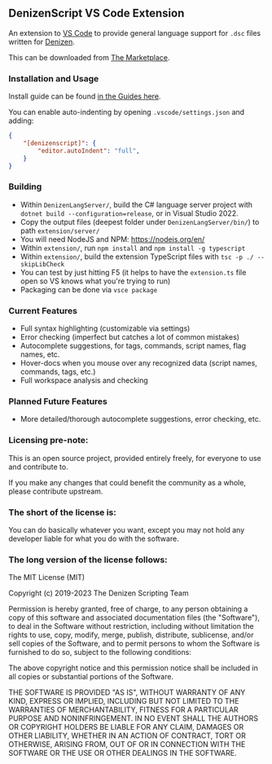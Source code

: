DenizenScript VS Code Extension
-------------------------------

An extension to [VS Code](https://github.com/microsoft/vscode) to provide general language support for `.dsc` files written for [Denizen](https://github.com/DenizenScript/Denizen).

This can be downloaded from [The Marketplace](https://marketplace.visualstudio.com/items?itemName=DenizenScript.denizenscript).

### Installation and Usage

Install guide can be found [in the Guides here](https://guide.denizenscript.com/guides/first-steps/script-editor.html).

You can enable auto-indenting by opening `.vscode/settings.json` and adding:

```json
{
    "[denizenscript]": {
        "editor.autoIndent": "full",
    }
}
```

### Building

- Within `DenizenLangServer/`, build the C# language server project with `dotnet build --configuration=release`, or in Visual Studio 2022.
- Copy the output files (deepest folder under `DenizenLangServer/bin/`) to path `extension/server/`
- You will need NodeJS and NPM: https://nodejs.org/en/
- Within `extension/`, run `npm install` and `npm install -g typescript`
- Within `extension/`, build the extension TypeScript files with `tsc -p ./ --skipLibCheck`
- You can test by just hitting F5 (it helps to have the `extension.ts` file open so VS knows what you're trying to run)
- Packaging can be done via `vsce package`

### Current Features

- Full syntax highlighting (customizable via settings)
- Error checking (imperfect but catches a lot of common mistakes)
- Autocomplete suggestions, for tags, commands, script names, flag names, etc.
- Hover-docs when you mouse over any recognized data (script names, commands, tags, etc.)
- Full workspace analysis and checking

### Planned Future Features

- More detailed/thorough autocomplete suggestions, error checking, etc.

### Licensing pre-note:

This is an open source project, provided entirely freely, for everyone to use and contribute to.

If you make any changes that could benefit the community as a whole, please contribute upstream.

### The short of the license is:

You can do basically whatever you want, except you may not hold any developer liable for what you do with the software.

### The long version of the license follows:

The MIT License (MIT)

Copyright (c) 2019-2023 The Denizen Scripting Team

Permission is hereby granted, free of charge, to any person obtaining a copy
of this software and associated documentation files (the "Software"), to deal
in the Software without restriction, including without limitation the rights
to use, copy, modify, merge, publish, distribute, sublicense, and/or sell
copies of the Software, and to permit persons to whom the Software is
furnished to do so, subject to the following conditions:

The above copyright notice and this permission notice shall be included in all
copies or substantial portions of the Software.

THE SOFTWARE IS PROVIDED "AS IS", WITHOUT WARRANTY OF ANY KIND, EXPRESS OR
IMPLIED, INCLUDING BUT NOT LIMITED TO THE WARRANTIES OF MERCHANTABILITY,
FITNESS FOR A PARTICULAR PURPOSE AND NONINFRINGEMENT. IN NO EVENT SHALL THE
AUTHORS OR COPYRIGHT HOLDERS BE LIABLE FOR ANY CLAIM, DAMAGES OR OTHER
LIABILITY, WHETHER IN AN ACTION OF CONTRACT, TORT OR OTHERWISE, ARISING FROM,
OUT OF OR IN CONNECTION WITH THE SOFTWARE OR THE USE OR OTHER DEALINGS IN THE
SOFTWARE.
